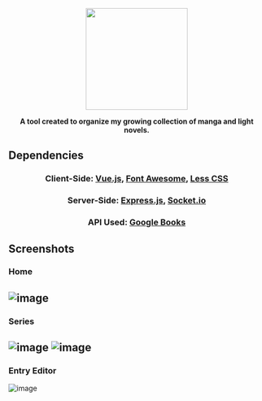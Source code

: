 
<p align='center'>
  <img src='https://user-images.githubusercontent.com/81537940/164110955-f9a0bcd1-ecff-41f3-bb21-124bfaa325bd.png' height='200px'/>
<p>
<p align='center'><b>A tool created to organize my growing collection of manga and light novels.</b></p>
  
## Dependencies
<h3 align='center'>Client-Side: <a href='https://vuejs.org/' target='blank'>Vue.js</a>, <a href='https://fontawesome.com/v4/' target='blank'>Font Awesome</a>, <a href='https://lesscss.org/' target='blank'>Less CSS</a></h3>
<h3 align='center'>Server-Side: <a href='https://expressjs.com/' target='blank'>Express.js</a>, <a href='https://socket.io/' target='blank'>Socket.io</a></h3>
<h3 align='center'>API Used: <a href='https://developers.google.com/books/docs/overview'>Google Books</a></h3>

## Screenshots
### Home
![image](https://user-images.githubusercontent.com/81537940/164114421-0bc741f2-2365-4282-b1a6-153db4d6ecbf.png)
---
### Series
![image](https://user-images.githubusercontent.com/81537940/164114405-e40aeebb-647f-48ca-aa54-6764675dc6e7.png)
![image](https://user-images.githubusercontent.com/81537940/164114511-b2d855b1-cbd5-4a58-98ad-fc12afdd9039.png)
---
### Entry Editor
![image](https://user-images.githubusercontent.com/81537940/164114492-82ce3136-5ec8-4196-a86d-e8c2114b8d3c.png)
